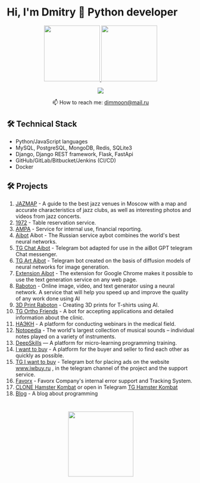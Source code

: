 # Hi, I'm Dmitry 👋 Python developer

<p align='center'>
   <a href="https://github.com/anuraghazra/github-readme-stats">
      <img height=150 src="https://github-readme-stats.vercel.app/api?username=dimmoon69&show_icons=true&show_icons=true&count_private=true&include_all_commits=true"/>
   </a>
   <a href="https://github.com/dimmoon69/github-readme-stats">
      <img height=150 src="https://github-readme-stats.vercel.app/api/top-langs/?username=dimmoon69&layout=compact"/>
   </a>
</p>

<p align='center'>
   <!--<a href="https://www.linkedin.com/in/romankh3/">
       <img src="https://img.shields.io/badge/linkedin-%230077B5.svg?&style=for-the-badge&logo=linkedin&logoColor=white"/>
   </a>-->
   <a href="https://t.me/djangolpython">
       <img src="https://img.shields.io/badge/Telegram-2CA5E0?style=for-the-badge&logo=telegram&logoColor=white"/>
   </a>
<p align='center'>
   📫 How to reach me: <a href='mailto:dimmoon@mail.ru'>dimmoon@mail.ru</a>
</p>


<!--### Key points
*   creator of [Javarush Community](https://github.com/javarushcommunity) and [Template Repository](https://github.com/template-repository) organizations.
*   creator and author of [romankh3](https://t.me/romankh3) telegram channel. Subscribe to recieve messages about my open-source activities.
*   Write posts about software development.
*   Currently working in [Epam Systems](https://www.linkedin.com/company/epam-systems/)-->

## 🛠 Technical Stack
*   Python/JavaScript languages
*   MySQL, PostgreSQL, MongoDB, Redis, SQLite3
*   Django, Django REST framework, Flask, FastApi
*   GitHub/GitLab/Bitbucket/Jenkins (CI/CD)
*   Docker

## 🛠 Projects
1. <a href='https://jazzmap.ru/' target="_blank">JAZMAP</a> - A guide to the best jazz venues in Moscow with a map and accurate characteristics of jazz clubs, as well as interesting photos and videos from jazz concerts.
2. <a href='https://19-72.ru/' target="_blank">1972</a> - Table reservation service.
3. <a href='http://95.214.62.181/' target="_blank">АМРА</a> - Service for internal use, financial reporting.
4. <a href='https://aibot.ru' target="_blank">Aibot</a> Aibot - The Russian service aybot combines the world's best neural networks.
5. <a href='https://t.me/aiBotGPTbot' target="_blank">TG Chat Aibot</a> - Telegram bot adapted for use in the aiBot GPT telegram Chat messenger.
6. <a href='https://t.me/aiBot_artbot' target="_blank">TG Art Aibot</a> - Telegram bot created on the basis of diffusion models of neural networks for image generation.
7. <a href='https://chromewebstore.google.com/detail/aibot-%D0%BA%D0%BE%D0%BF%D0%B8%D1%80%D0%B0%D0%B9%D1%82%D0%B5%D1%80/pcdcbepgmcdbndbdhoklpofehlepohef' target="_blank">Extension Aibot</a> - The extension for Google Chrome makes it possible to use the text generation service on any web page.
8. <a href='https://raboton.ru' target="_blank">Raboton</a> - Online image, video, and text generator using a neural network. A service that will help you speed up and improve the quality of any work done using AI
9. <a href='https://www.print.noscripts.ru' target="_blank">3D Print Raboton</a> - Creating 3D prints for T-shirts using AI.
10. <a href='https://t.me/orthofriends_bot' target="_blank">TG Ortho Friends</a> - A bot for accepting applications and detailed information about the clinic.
11. <a href='https://com-neurology.ru' target="_blank">НАЭКН</a> - A platform for conducting webinars in the medical field.
12. <a href='https://muz.webfact.ru' target="_blank">Notopedia</a> - The world's largest collection of musical sounds – individual notes played on a variety of instruments.
13. <a href='https://deepskills.ru' target="_blank">DeepSkills</a> — A platform for micro-learning programming training.
14. <a href='https://iwbuy.ru' target="_blank">I want to buy</a> - A platform for the buyer and seller to find each other as quickly as possible.
15. <a href='https://t.me/iwbuy' target="_blank">TG I want to buy</a> - Telegram bot for placing ads on the website www.iwbuy.ru , in the telegram channel of the project and the support service.
16. <a href='https://support.favorx.ru' target="_blank">Favorx</a> - Favorx Company's internal error support and Tracking System.
17. <a href='https://hamster.noscripts.ru/' target="_blank">CLONE Hamster Kombat</a> or open in Telegram <a href='https://t.me/clone_hamster_kombat_bot/HamsterKombatCloneApp' target="_blank">TG Hamster Kombat</a>
18. <a href='https://devdomain.ru/' target="_blank">Blog</a> - A blog about programming

<!--### My opensource projects

*   [image-comparison](https://github.com/romankh3/image-comparison) - Published on Maven Central Java Library that compares 2 images with the same sizes and shows the differences visually by drawing rectangles. Some parts of the image can be excluded from the comparison.
*   [JavaRush TelegramBot](https://github.com/javarushcommunity/javarush-telegrambot) - JavaRush Telegram bot from the community to the community
*   [Skyscanner Flight API client](https://github.com/romankh3/skyscanner-flight-api-client) - Published on Maven Central Java Client for a Skyscanner Flight Search API hosted in Rapid API
*   [Flights-monitoring](https://github.com/romankh3/flights-monitoring) - Application for monitoring flight cost based on Skyscanner API-->

<div align="center" style="margin: 40px 0">
   <a href="https://github.com/dimmoon69">
       <img width="175px" src="https://komarev.com/ghpvc/?username=dimmoon69&color=DE002D">
   </a>
</div>

